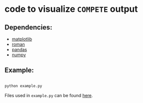 
# code to visualize `COMPETE` output

## Dependencies:
* [matplotlib](http://matplotlib.org/)
* [roman](https://pypi.python.org/pypi/roman)
* [pandas](http://pandas.pydata.org/)
* [numpy](http://www.numpy.org/)

## Example:
```python

python example.py

```

Files used in `example.py` can be found [here](https://github.com/jianlingzhong/COMPETE_examples). 